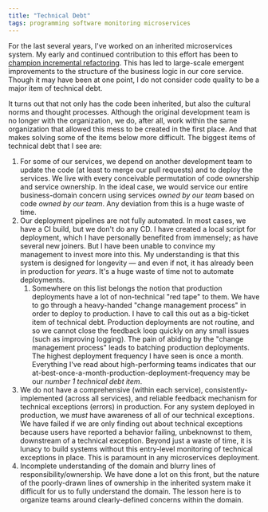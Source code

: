 ```yaml
---
title: "Technical Debt"
tags: programming software monitoring microservices
---
```


For the last several years, I've worked on an inherited microservices system. My early and continued contribution to this effort has been to [champion incremental refactoring](https://golubitsky.github.io/refactoring). This has led to large-scale emergent improvements to the structure of the business logic in our core service. Though it may have been at one point, I do not consider code quality to be a major item of technical debt.

It turns out that not only has the code been inherited, but also the cultural norms and thought processes. Although the original development team is no longer with the organization, we do, after all, work within the same organization that allowed this mess to be created in the first place. And that makes solving some of the items below more difficult. The biggest items of technical debt that I see are:

1. For some of our services, we depend on another development team to update the code (at least to merge our pull requests) and to deploy the services. We live with every conceivable permutation of code ownership and service ownership. In the ideal case, we would service our entire business-domain concern using services _owned by our team_ based on code _owned by our team_. Any deviation from this is a huge waste of time.
2. Our deployment pipelines are not fully automated. In most cases, we have a CI build, but we don't do any CD. I have created a local script for deployment, which I have personally benefited from immensely; as have several new joiners. But I have been unable to convince my management to invest more into this. My understanding is that this system is designed for longevity — and even if not, it has already been in production for _years_. It's a huge waste of time not to automate deployments.
   1. Somewhere on this list belongs the notion that production deployments have a lot of non-technical "red tape" to them. We have to go through a heavy-handed "change management process" in order to deploy to production. I have to call this out as a big-ticket item of technical debt. Production deployments are not routine, and so we cannot close the feedback loop quickly on any small issues (such as improving logging). The pain of abiding by the "change management process" leads to batching production deployments. The highest deployment frequency I have seen is once a month. Everything I've read about high-performing teams indicates that our at-best-once-a-month-production-deployment-frequency may be our _number 1 technical debt item_.
3. We do not have a comprehensive (within each service), consistently-implemented (across all services), and reliable feedback mechanism for technical exceptions (errors) in production. For any system deployed in production, we _must_ have awareness of all of our technical exceptions. We have failed if we are only finding out about technical exceptions because users have reported a behavior failing, unbeknownst to them, downstream of a technical exception. Beyond just a waste of time, it is lunacy to build systems without this entry-level monitoring of technical exceptions in place. This is paramount in any microservices deployment.
4. Incomplete understanding of the domain and blurry lines of responsibility/ownership. We have done a lot on this front, but the nature of the poorly-drawn lines of ownership in the inherited system make it difficult for us to fully understand the domain. The lesson here is to organize teams around clearly-defined concerns within the domain.
